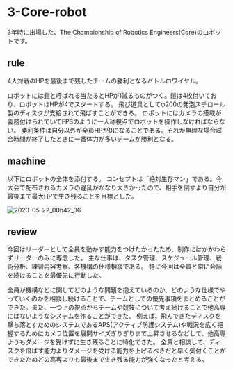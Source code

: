 # 3-Core-robot
3年時に出場した、The Championship of Robotics Engineers(Core)のロボットです。

## rule
4人対戦のHPを最後まで残したチームの勝利となるバトルロワイヤル。

ロボットには鎧と呼ばれる当たるとHPが1減るものがつく。鎧は4枚付いており、ロボットはHPが4でスタートする。
飛び道具としてφ200の発泡スチロール製のディスクが支給されて飛ばすことができる。
ロボットにはカメラの搭載が義務付けられていてFPSのように一人称視点でロボットを操作しなければならない。
勝利条件は自分以外が全員HPが0になることである。それが無理な場合試合時間が終了したときに一番体力が多いチームが勝利となる。

## machine
以下にロボットの全体を添付する。
コンセプトは「絶対生存マン」である。今大会で配布されるカメラの遅延がかなり大きかったので、相手を倒すより自分が最後まで最大HPで生き残ることを目標とした。


![2023-05-22_00h42_36](https://github.com/hossyan/3-Core-robot/assets/118952234/03923345-9c5d-4168-8303-236ff0dfe6cd)


## review
今回はリーダーとして全員を動かす能力をつけたかったため、制作にはかかわらずリーダーのみに専念した。
主な仕事は、タスク管理、スケジュール管理、戦術分析、練習内容考察、各機構の仕様相談である。
特に今回は全員と常に会話を続けることを最優先に行動した。

全員が機構などに関してどのような問題を抱えているのか、どのような仕様でやっていくのかを相談し続けることで、チームとしての優先事項をまとめることができた。また、一つ上の視点からチームや競技について考え続けることで他高専にはないようなシステムを作ることができた。
例えば、飛んできたディスクを撃ち落とすためのシステムであるAPS(アクティブ防護システム)や戦況を広く把握するためにカメラ位置を展開サイズぎりぎりまで上昇させるなどして、他高専よりもダメージを受けずに生き残ることに特化できた。
全員と相談して、ディスクを飛ばす能力よりダメージを受ける能力を上げるべきだと早く気付くことができたためどの高専よりも最後まで生き残る能力が強くなったと考える。
